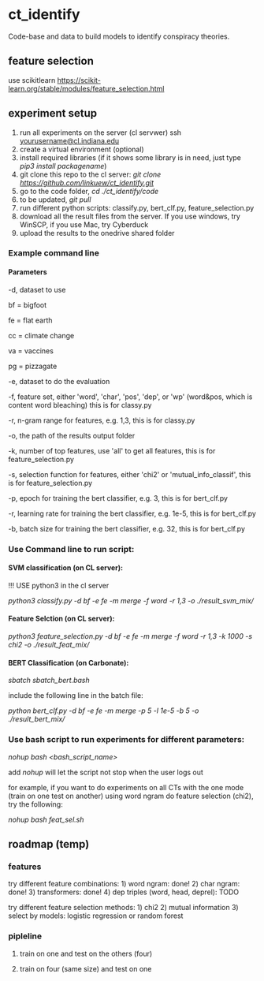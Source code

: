 # ct_identify
Code-base and data to build models to identify conspiracy theories.


## feature selection
use scikitlearn
https://scikit-learn.org/stable/modules/feature_selection.html



## experiment setup

1. run all experiments on the server (cl servwer) ssh yourusername@cl.indiana.edu
2. create a virtual environment (optional)
3. install required libraries (if it shows some library is in need, just type *pip3 install packagename*)
4. git clone this repo to the cl server:  *git clone https://github.com/linkuew/ct_identify.git*
5. go to the code folder, *cd ./ct_identify/code*
6. to be updated, *git pull*
7. run different python scripts: classify.py, bert_clf.py, feature_selection.py
8. download all the result files from the server. If you use windows, try WinSCP, if you use Mac, try Cyberduck
9. upload the results to the onedrive shared folder

### Example command line

#### Parameters


-d, dataset to use

bf = bigfoot

fe = flat earth

cc = climate change

va = vaccines

pg = pizzagate

-e, dataset to do the evaluation

-f, feature set, either 'word', 'char', 'pos', 'dep', or 'wp' (word&pos, which is content word bleaching) this is for classy.py

-r, n-gram range for features, e.g. 1,3, this is for classy.py

-o, the path of the results output folder

-k, number of top features, use 'all' to get all features, this is for feature_selection.py


-s, selection function for features, either 'chi2' or 'mutual_info_classif', this is for feature_selection.py

-p, epoch for training the bert classifier, e.g. 3, this is for bert_clf.py

-r, learning rate for training the bert classifier, e.g. 1e-5, this is for bert_clf.py

-b, batch size for training the bert classifier, e.g. 32, this is for bert_clf.py


### Use Command line to run script: 

#### SVM classification (on CL server): 

!!! USE python3 in the cl server

*python3 classify.py -d bf -e fe -m merge -f word -r 1,3 -o ./result_svm_mix/*

#### Feature Selction (on CL server):

*python3 feature_selection.py -d bf -e fe -m merge -f word -r 1,3  -k 1000 -s chi2 -o ./result_feat_mix/*

#### BERT Classification (on Carbonate): 

*sbatch sbatch_bert.bash*

include the following line in the batch file:

*python bert_clf.py -d bf -e fe -m merge -p 5 -l 1e-5 -b 5 -o ./result_bert_mix/*


### Use bash script to run experiments for different parameters: 

*nohup bash <bash_script_name>*

add *nohup* will let the script not stop when the user logs out

for example, if you want to do experiments on all CTs with the one mode (train on one test on another) using word ngram do feature selection (chi2), try the following:

*nohup bash feat_sel.sh*

## roadmap (temp)

### features

try different feature combinations: 1) word ngram: done! 2) char ngram: done! 3) transformers: done! 4) dep triples (word, head, deprel): TODO

try different feature selection methods: 1) chi2 2) mutual information 3) select by models: logistic regression or random forest

### pipleline

1. train on one and test on the others (four)

2. train on four (same size) and test on one
